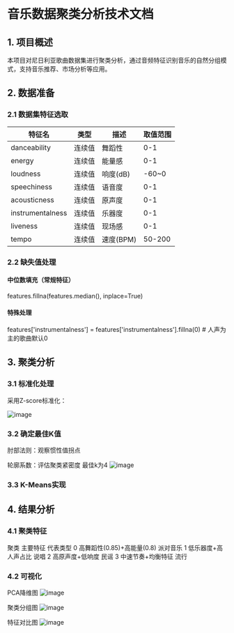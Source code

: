 # 音乐数据聚类分析技术文档

## 1. 项目概述
本项目对尼日利亚歌曲数据集进行聚类分析，通过音频特征识别音乐的自然分组模式，支持音乐推荐、市场分析等应用。

## 2. 数据准备

### 2.1 数据集特征选取
| 特征名 | 类型 | 描述 | 取值范围 |
|--------|------|------|----------|
| danceability | 连续值 | 舞蹈性 | 0-1 |
| energy | 连续值 | 能量感 | 0-1 |
| loudness | 连续值 | 响度(dB) | -60~0 |
| speechiness | 连续值 | 语音度 | 0-1 |
| acousticness | 连续值 | 原声度 | 0-1 |
| instrumentalness | 连续值 | 乐器度 | 0-1 |
| liveness | 连续值 | 现场感 | 0-1 |
| tempo | 连续值 | 速度(BPM) | 50-200 |

### 2.2 缺失值处理

#### 中位数填充（常规特征）
features.fillna(features.median(), inplace=True)

#### 特殊处理
features['instrumentalness'] = features['instrumentalness'].fillna(0)  # 人声为主的歌曲默认0

## 3. 聚类分析
### 3.1 标准化处理
采用Z-score标准化：

![image](https://github.com/user-attachments/assets/dd5bad09-3520-4162-9214-242cd0da031b)

### 3.2 确定最佳K值
肘部法则：观察惯性值拐点

轮廓系数：评估聚类紧密度
最佳k为4
![image](https://github.com/user-attachments/assets/ffadda74-a9eb-4761-87b4-98be3732f2e6)

### 3.3 K-Means实现



## 4. 结果分析
### 4.1 聚类特征
聚类	主要特征	代表类型
0	高舞蹈性(0.85)+高能量(0.8)	派对音乐
1	低乐器度+高人声占比	说唱
2	高原声度+低响度	民谣
3	中速节奏+均衡特征	流行
### 4.2 可视化
PCA降维图
![image](https://github.com/user-attachments/assets/8db00059-ee14-44d7-ad9c-68ae61efeb1e)

聚类分组图
![image](https://github.com/user-attachments/assets/46783dad-d375-43dc-9e16-043e483090d5)

特征对比图
![image](https://github.com/user-attachments/assets/1f62d8b6-a3fd-43bf-ade0-7f8b22fe3467)
